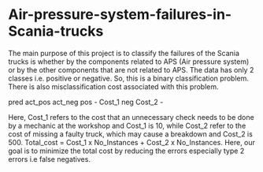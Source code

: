 # Air-pressure-system-failures-in-Scania-trucks
The main purpose of this project is to classify the failures of the Scania trucks is whether by the components
related to APS (Air pressure system) or by the other components that are not related to APS. The data has
only 2 classes i.e. positive or negative. So, this is a binary classification problem.
There is also misclassification cost associated with this problem.
 
 pred  act_pos   act_neg
 pos      -       Cost_1
 neg    Cost_2      -

Here, Cost_1 refers to the cost that an unnecessary check needs to be done by a mechanic at the workshop
and Cost_1 is 10, while Cost_2 refer to the cost of missing a faulty truck, which may cause a breakdown
and Cost_2 is 500.
Total_cost = Cost_1 x No_Instances + Cost_2 x No_Instances.
Here, our goal is to minimize the total cost by reducing the errors especially type 2 errors i.e false negatives.
